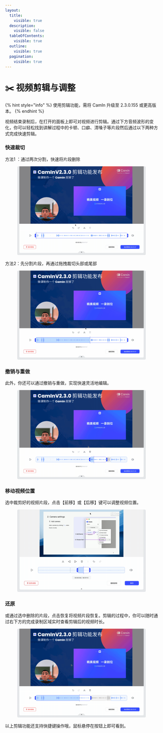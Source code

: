 ```yaml
---
layout:
  title:
    visible: true
  description:
    visible: false
  tableOfContents:
    visible: true
  outline:
    visible: true
  pagination:
    visible: true
---
```


# ✂️ 视频剪辑与调整

{% hint style="info" %}
使用剪辑功能，需将 CamIn 升级至 2.3.0.155 或更高版本。
{% endhint %}

视频结束录制后，在打开的面板上即可对视频进行剪辑。通过下方音频波形的变化，你可以轻松找到讲解过程中的卡顿、口癖、清嗓子等片段然后通过以下两种方式完成快速剪辑。

### 快速裁切

方法1 ：通过两次分割，快速将片段删除

<figure><img src="../../.gitbook/assets/分割.gif" alt=""><figcaption></figcaption></figure>

方法2：先分割片段，再通过拖拽裁切头部或尾部

<figure><img src="../../.gitbook/assets/分割后拖拽裁切.gif" alt=""><figcaption></figcaption></figure>

### 撤销与重做

此外，你还可以通过撤销与重做，实现快速灵活地编辑。

<figure><img src="../../.gitbook/assets/撤销和重做.gif" alt=""><figcaption></figcaption></figure>

### 移动视频位置

选中裁剪好的视频片段，点击【前移】或【后移】键可以调整视频位置。

<figure><img src="../../.gitbook/assets/2024-07-01 14.22.48.gif" alt=""><figcaption></figcaption></figure>

### 还原

或通过选中删除的片段，点击恢复将视频片段恢复。剪辑的过程中，你可以随时通过右下方的完成录制区域实时查看剪辑后的视频时长。

<figure><img src="../../.gitbook/assets/删除与还原.gif" alt=""><figcaption></figcaption></figure>

以上剪辑功能还支持快捷键操作哦，鼠标悬停在按钮上即可看到。

